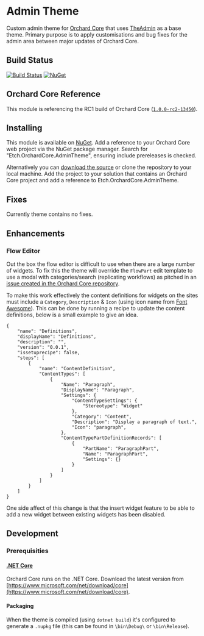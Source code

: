 # Admin Theme

Custom admin theme for [Orchard Core](https://github.com/orchardcms/OrchardCore) that uses [TheAdmin](https://github.com/OrchardCMS/OrchardCore/tree/dev/src/OrchardCore.Themes/TheAdmin) as a base theme. Primary purpose is to apply customisations and bug fixes for the admin area between major updates of Orchard Core.

## Build Status

[![Build Status](https://secure.travis-ci.org/etchuk/Etch.OrchardCore.AdminTheme.png?branch=master)](http://travis-ci.org/etchuk/Etch.OrchardCore.AdminTheme) [![NuGet](https://img.shields.io/nuget/v/Etch.OrchardCore.AdminTheme.svg)](https://www.nuget.org/packages/Etch.OrchardCore.AdminTheme)

## Orchard Core Reference

This module is referencing the RC1 build of Orchard Core ([`1.0.0-rc2-13450`](https://www.nuget.org/packages/OrchardCore.Theme.Targets/1.0.0-rc2-13450)).

## Installing

This module is available on [NuGet](https://www.nuget.org/packages/Etch.OrchardCore.AdminTheme). Add a reference to your Orchard Core web project via the NuGet package manager. Search for "Etch.OrchardCore.AdminTheme", ensuring include prereleases is checked.

Alternatively you can [download the source](https://github.com/etchuk/Etch.OrchardCore.AdminTheme/archive/master.zip) or clone the repository to your local machine. Add the project to your solution that contains an Orchard Core project and add a reference to Etch.OrchardCore.AdminTheme.

## Fixes

Currently theme contains no fixes.

## Enhancements

### Flow Editor

Out the box the flow editor is difficult to use when there are a large number of widgets. To fix this the theme will override the `FlowPart` edit template to use a modal with categories/search (replicating workflows) as pitched in an [issue created in the Orchard Core repository](https://github.com/OrchardCMS/OrchardCore/issues/3558).

To make this work effectively the content definitions for widgets on the sites must include a `Category`, `Description` & `Icon` (using icon name from [Font Awesome](https://fontawesome.com/icons?d=gallery&m=free)). This can be done by running a recipe to update the content definitions, below is a small example to give an idea.

```
{
    "name": "Definitions",
    "displayName": "Definitions",
    "description": "",
    "version": "0.0.1",
    "issetuprecipe": false,
    "steps": [
        {
            "name": "ContentDefinition",
            "ContentTypes": [
                {
                    "Name": "Paragraph",
                    "DisplayName": "Paragraph",
                    "Settings": {
                        "ContentTypeSettings": {
                            "Stereotype": "Widget"
                        },
                        "Category": "Content",
                        "Description": "Display a paragraph of text.",
                        "Icon": "paragraph",
                    },
                    "ContentTypePartDefinitionRecords": [
                        {
                            "PartName": "ParagraphPart",
                            "Name": "ParagraphPart",
                            "Settings": {}
                        }
                    ]
                }
            ]
        }
    ]
}
```

One side affect of this change is that the insert widget feature to be able to add a new widget between existing widgets has been disabled.

## Development

### Prerequisities

#### [.NET Core](https://docs.microsoft.com/en-us/dotnet/core/)

Orchard Core runs on the .NET Core. Download the latest version from [https://www.microsoft.com/net/download/core](https://www.microsoft.com/net/download/core).

#### Packaging

When the theme is compiled (using `dotnet build`) it's configured to generate a `.nupkg` file (this can be found in `\bin\Debug\` or `\bin\Release`).